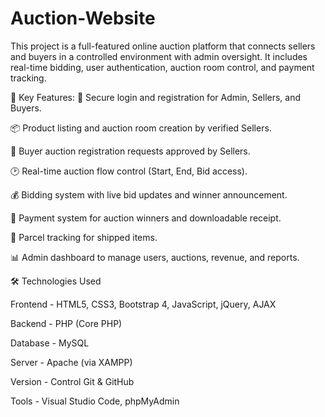 # Auction-Website
This project is a full-featured online auction platform that connects sellers and buyers in a controlled environment with admin oversight. It includes real-time bidding, user authentication, auction room control, and payment tracking.

🔑 Key Features:
🔐 Secure login and registration for Admin, Sellers, and Buyers.

📦 Product listing and auction room creation by verified Sellers.

📝 Buyer auction registration requests approved by Sellers.

🕑 Real-time auction flow control (Start, End, Bid access).

💰 Bidding system with live bid updates and winner announcement.

🧾 Payment system for auction winners and downloadable receipt.

🚚 Parcel tracking for shipped items.

📊 Admin dashboard to manage users, auctions, revenue, and reports.

🛠️ Technologies Used

Frontend - HTML5, CSS3, Bootstrap 4, JavaScript, jQuery, AJAX

Backend	- PHP (Core PHP)

Database - MySQL

Server - Apache (via XAMPP)

Version - Control	Git & GitHub

Tools	- Visual Studio Code, phpMyAdmin
